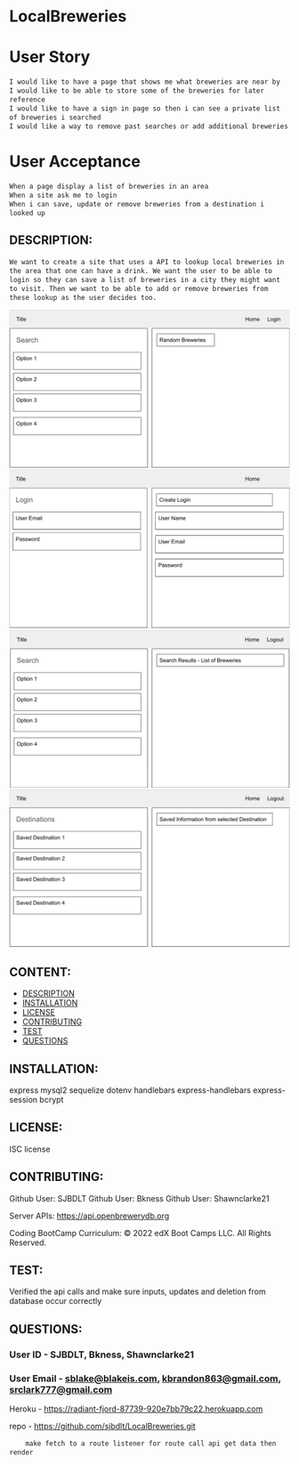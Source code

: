 # LocalBreweries

# User Story

    I would like to have a page that shows me what breweries are near by
    I would like to be able to store some of the breweries for later reference
    I would like to have a sign in page so then i can see a private list of breweries i searched
    I would like a way to remove past searches or add additional breweries

# User Acceptance

    When a page display a list of breweries in an area
    When a site ask me to login 
    When i can save, update or remove breweries from a destination i looked up

## DESCRIPTION:

    We want to create a site that uses a API to lookup local breweries in the area that one can have a drink. We want the user to be able to login so they can save a list of breweries in a city they might want to visit. Then we want to be able to add or remove breweries from these lookup as the user decides too. 

![wireframe](images/P2-wf-homepage.jpg)
![wireframe](images/P2-wf-login.jpg)
![wireframe](images/P2-wf-mainsearch.jpg)
![wireframe](images/P2-wf-saveddestinations.jpg)

## CONTENT:

* [DESCRIPTION](#description)
* [INSTALLATION](#installation)
* [LICENSE](#license)
* [CONTRIBUTING](#contributing)
* [TEST](#test)
* [QUESTIONS](#questions)

## INSTALLATION:

express
mysql2
sequelize
dotenv
handlebars
express-handlebars
express-session
bcrypt


## LICENSE:

ISC license

## CONTRIBUTING:

Github User: SJBDLT
Github User: Bkness 
Github User: Shawnclarke21

Server APIs:
https://api.openbrewerydb.org

Coding BootCamp Curriculum:
© 2022 edX Boot Camps LLC. All Rights Reserved.

## TEST:

Verified the api calls and make sure inputs, updates and deletion from database occur correctly

## QUESTIONS:

### User ID - SJBDLT, Bkness, Shawnclarke21
### User Email - sblake@blakeis.com, kbrandon863@gmail.com, srclark777@gmail.com

Heroku - https://radiant-fjord-87739-920e7bb79c22.herokuapp.com


repo - https://github.com/sjbdlt/LocalBreweries.git

        make fetch to a route listener for route call api get data then render